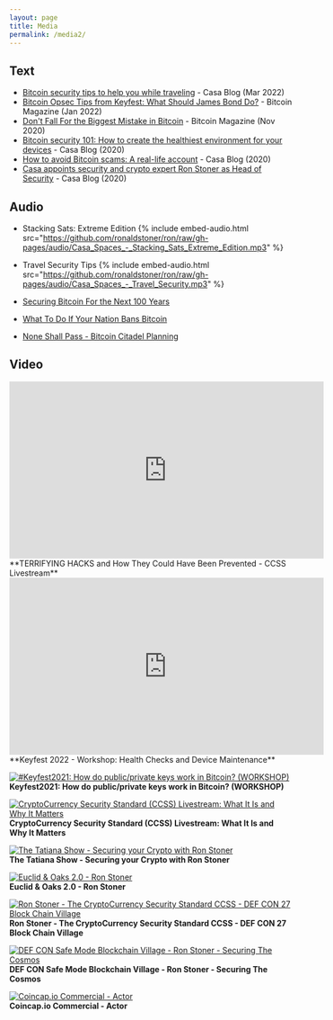 ```yaml
---
layout: page
title: Media
permalink: /media2/
---
```


## Text
 - [Bitcoin security tips to help you while traveling](https://blog.keys.casa/travel-tips-for-bitcoin-security/) - Casa Blog (Mar 2022)
 - [Bitcoin Opsec Tips from Keyfest: What Should James Bond Do?](https://bitcoinmagazine.com/culture/james-bond-learning-bitcoin-opsec-tips) - Bitcoin Magazine (Jan 2022)
 - [Don't Fall For the Biggest Mistake in Bitcoin](https://bitcoinmagazine.com/culture/dont-fall-for-the-biggest-mistake-in-bitcoin) - Bitcoin Magazine (Nov 2020)
 - [Bitcoin security 101: How to create the healthiest environment for your devices](https://blog.keys.casa/bitcoin-security-101-how-to-create-the-healthiest-environment-for-your-devices/) - Casa Blog (2020)
 - [How to avoid Bitcoin scams: A real-life account](https://blog.keys.casa/how-to-avoid-bitcoin-scams/) - Casa Blog (2020)
 - [Casa appoints security and crypto expert Ron Stoner as Head of Security](https://blog.keys.casa/casa-appoints-security-and-crypto-expert-ron-stoner-as-head-of-security/) - Casa Blog (2020)
       

## Audio
- Stacking Sats: Extreme Edition 
{% include embed-audio.html src="https://github.com/ronaldstoner/ron/raw/gh-pages/audio/Casa_Spaces_-_Stacking_Sats_Extreme_Edition.mp3" %}

- Travel Security Tips
{% include embed-audio.html src="https://github.com/ronaldstoner/ron/raw/gh-pages/audio/Casa_Spaces_-_Travel_Security.mp3" %}

- [Securing Bitcoin For the Next 100 Years](https://github.com/ronaldstoner/ron/raw/gh-pages/audio/Casa_Spaces_-_Bitcoin_Security_The_Next_100_Years.mp3)
- [What To Do If Your Nation Bans Bitcoin](https://github.com/ronaldstoner/ron/raw/gh-pages/audio/Casa_Spaces_-_What_to_do_if_Your_Nation_Bans_Bitcoin.mp3)
- [None Shall Pass - Bitcoin Citadel Planning](https://github.com/ronaldstoner/ron/raw/gh-pages/audio/Casa_Spaces_None_Shall_Pass_-_Building_Bitcoin_Citadels.mp3)


## Video
<iframe width="560" height="315" src="https://www.youtube.com/embed/w0vnmHSXxDU" title="YouTube video player" frameborder="0" allow="accelerometer; autoplay; clipboard-write; encrypted-media; gyroscope; picture-in-picture" allowfullscreen></iframe>
**TERRIFYING HACKS and How They Could Have Been Prevented - CCSS Livestream**

<iframe width="560" height="315" src="https://www.youtube.com/embed/6-cXaJgJqW0" title="YouTube video player" frameborder="0" allow="accelerometer; autoplay; clipboard-write; encrypted-media; gyroscope; picture-in-picture" allowfullscreen></iframe>
**Keyfest 2022 - Workshop: Health Checks and Device Maintenance**



[![#Keyfest2021: How do public/private keys work in Bitcoin? (WORKSHOP)](https://img.youtube.com/vi/aPaUDfxcqrQ/0.jpg)](https://www.youtube.com/watch?v=aPaUDfxcqrQ)  
**Keyfest2021: How do public/private keys work in Bitcoin? (WORKSHOP)**

[![CryptoCurrency Security Standard (CCSS) Livestream: What It Is and Why It Matters](https://img.youtube.com/vi/qB1CMJHa5jc/0.jpg)](https://www.youtube.com/watch?v=qB1CMJHa5jc)  
**CryptoCurrency Security Standard (CCSS) Livestream: What It Is and Why It Matters**

[![The Tatiana Show - Securing your Crypto with Ron Stoner](https://img.youtube.com/vi/LAITIT8Rnys/0.jpg)](https://www.youtube.com/watch?v=LAITIT8Rnys)  
**The Tatiana Show - Securing your Crypto with Ron Stoner**

[![Euclid & Oaks 2.0 - Ron Stoner](https://img.youtube.com/vi/Qx8tE9_eqWU/0.jpg)](https://www.youtube.com/watch?v=Qx8tE9_eqWU)  
**Euclid & Oaks 2.0 - Ron Stoner**

[![Ron Stoner - The CryptoCurrency Security Standard CCSS - DEF CON 27 Block Chain Village](https://img.youtube.com/vi/Xxabakco6cE/0.jpg)](https://www.youtube.com/watch?v=Xxabakco6cE)  
**Ron Stoner - The CryptoCurrency Security Standard CCSS - DEF CON 27 Block Chain Village**

[![DEF CON Safe Mode Blockchain Village - Ron Stoner - Securing The Cosmos](https://img.youtube.com/vi/Blc5CsXkQmg/0.jpg)](https://www.youtube.com/watch?v=Blc5CsXkQmg)  
**DEF CON Safe Mode Blockchain Village - Ron Stoner - Securing The Cosmos**

[![Coincap.io Commercial - Actor](https://img.youtube.com/vi/PV71ag6Rojw/0.jpg)](https://www.youtube.com/watch?v=PV71ag6Rojw)  
**Coincap.io Commercial - Actor**